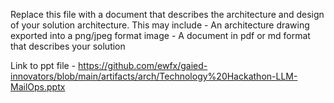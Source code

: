 Replace this file with a document that describes the architecture and design of your solution architecture. This may include
    - An architecture drawing exported into a png/jpeg format image
    - A document in pdf or md format that describes your solution

Link to ppt file - https://github.com/ewfx/gaied-innovators/blob/main/artifacts/arch/Technology%20Hackathon-LLM-MailOps.pptx
